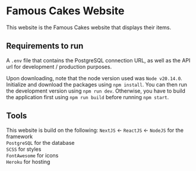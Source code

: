 # Famous Cakes Website
This website is the Famous Cakes website that displays their items. 

## Requirements to run
A `.env` file that contains the PostgreSQL connection URL, as well as the API url for development / production purposes.

Upon downloading, note that the node version used was `Node v20.14.0`. Initialize and download the packages using `npm install`. You can then run the development version using `npm run dev`. Otherwise, you have to build the application first using `npm run build` before running `npm start`.

## Tools
This website is build on the following:
`NextJS` <- `ReactJS` <- `NodeJS` for the framework  
`PostgreSQL` for the database  
`SCSS` for styles  
`FontAwesome` for icons  
`Heroku` for hosting
